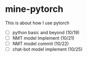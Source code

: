 # mine-pytorch
This is about how I use pytorch

- [ ] python basic and beyond (10/19)
- [ ] NMT model Implement (10/21)
- [ ] NMT model commit (10/22)
- [ ] chat-bot model implement (10/25)